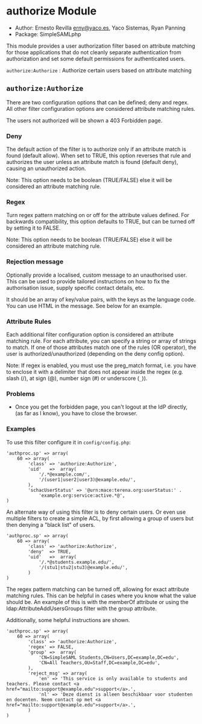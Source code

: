 authorize Module
================

<!--
	This file is written in Markdown syntax.
	For more information about how to use the Markdown syntax, read here:
	http://daringfireball.net/projects/markdown/syntax
-->

  * Author: Ernesto Revilla <erny@yaco.es>, Yaco Sistemas, Ryan Panning
  * Package: SimpleSAMLphp

This module provides a user authorization filter based on attribute matching for those applications that do not cleanly separate authentication from authorization and set some default permissions for authenticated users.


`authorize:Authorize`
: Authorize certain users based on attribute matching


`authorize:Authorize`
---------------------

There are two configuration options that can be defined; deny and regex. All other filter configuration options are considered attribute matching rules.

The users not authorized will be shown a 403 Forbidden page.

### Deny ###
The default action of the filter is to authorize only if an attribute match is found (default allow). When set to TRUE, this option reverses that rule and authorizes the user unless an attribute match is found (default deny), causing an unauthorized action.

Note: This option needs to be boolean (TRUE/FALSE) else it will be considered an attribute matching rule.

### Regex ###
Turn regex pattern matching on or off for the attribute values defined. For backwards compatibility, this option defaults to TRUE, but can be turned off by setting it to FALSE.

Note: This option needs to be boolean (TRUE/FALSE) else it will be considered an attribute matching rule.

### Rejection message ###
Optionally provide a localised, custom message to an unauthorised user. This can be used to provide tailored instructions on how to fix the authorisation issue, supply specific contact details, etc.

It should be an array of key/value pairs, with the keys as the language code. You can use HTML in the message. See below for an example.


### Attribute Rules ###
Each additional filter configuration option is considered an attribute matching rule. For each attribute, you can specify a string or array of strings to match. If one of those attributes match one of the rules (OR operator), the user is authorized/unauthorized (depending on the deny config option).

Note: If regex is enabled, you must use the preg_match format, i.e. you have to enclose it with a delimiter that does not appear inside the regex (e.g. slash (/), at sign (@), number sign (#) or underscore (`_`)).

### Problems ###
 * Once you get the forbidden page, you can't logout at the IdP directly,
   (as far as I know), you have to close the browser.

### Examples ###
To use this filter configure it in `config/config.php`:

	'authproc.sp' => array(
		60 => array(
			'class' => 'authorize:Authorize',
			'uid'   =>  array(
				'/.*@example.com/',
				'/(user1|user2|user3)@example.edu/',
			),
			'schacUserStatus' => '@urn:mace:terena.org:userStatus:' .
				'example.org:service:active.*@',
	)


An alternate way of using this filter is to deny certain users. Or even use multiple filters to create a simple ACL, by first allowing a group of users but then denying a "black list" of users.

	'authproc.sp' => array(
		60 => array(
			'class' => 'authorize:Authorize',
			'deny'  => TRUE,
			'uid'   =>  array(
				'/.*@students.example.edu/',
				'/(stu1|stu2|stu3)@example.edu/',
			)
	)

The regex pattern matching can be turned off, allowing for exact attribute matching rules. This can be helpful in cases where you know what the value should be. An example of this is with the memberOf attribute or using the ldap:AttributeAddUsersGroups filter with the group attribute.

Additionally, some helpful instructions are shown.

	'authproc.sp' => array(
		60 => array(
			'class' => 'authorize:Authorize',
			'regex' => FALSE,
			'group' =>  array(
				'CN=SimpleSAML Students,CN=Users,DC=example,DC=edu',
				'CN=All Teachers,OU=Staff,DC=example,DC=edu',
			),
			'reject_msg' => array(
				'en' => 'This service is only available to students and teachers. Please contact <a href="mailto:support@example.edu">support</a>.',
				'nl' => 'Deze dienst is alleen beschikbaar voor studenten en docenten. Neem contact op met <a href="mailto:support@example.edu">support</a>.',
			)
	)
